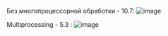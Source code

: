 Без многопроцессорной обработки - 10.7:
![image](https://user-images.githubusercontent.com/56757711/209439029-25664c51-31d5-40e9-b133-ca03582053bb.png)

Multiprocessing - 5.3 :
![image](https://user-images.githubusercontent.com/56757711/209439007-c8933b5f-c07c-4855-a179-0d8483977b62.png)
